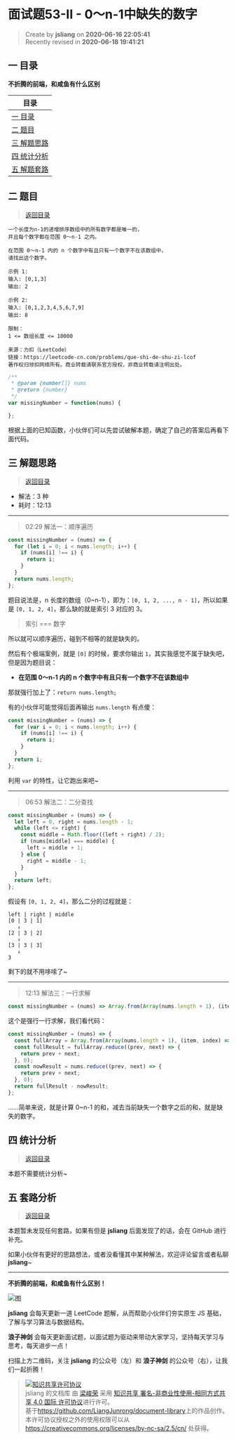 面试题53-II - 0～n-1中缺失的数字
===

> Create by **jsliang** on **2020-06-16 22:05:41**  
> Recently revised in **2020-06-18 19:41:21**  

## <a name="chapter-one" id="chapter-one"></a>一 目录

**不折腾的前端，和咸鱼有什么区别**

| 目录 |
| --- |
| [一 目录](#chapter-one) |
| <a name="catalog-chapter-two" id="catalog-chapter-two"></a>[二 题目](#chapter-two) |
| <a name="catalog-chapter-three" id="catalog-chapter-three"></a>[三 解题思路](#chapter-three) |
| <a name="catalog-chapter-four" id="catalog-chapter-four"></a>[四 统计分析](#chapter-four) |
| <a name="catalog-chapter-five" id="catalog-chapter-five"></a>[五 解题套路](#chapter-five) |

## <a name="chapter-two" id="chapter-two"></a>二 题目

> [返回目录](#chapter-one)

```
一个长度为n-1的递增排序数组中的所有数字都是唯一的，
并且每个数字都在范围 0～n-1 之内。

在范围 0～n-1 内的 n 个数字中有且只有一个数字不在该数组中，
请找出这个数字。

示例 1:
输入: [0,1,3]
输出: 2

示例 2:
输入: [0,1,2,3,4,5,6,7,9]
输出: 8

限制：
1 <= 数组长度 <= 10000

来源：力扣（LeetCode）
链接：https://leetcode-cn.com/problems/que-shi-de-shu-zi-lcof
著作权归领扣网络所有。商业转载请联系官方授权，非商业转载请注明出处。
```

```js
/**
 * @param {number[]} nums
 * @return {number}
 */
var missingNumber = function(nums) {

};
```

根据上面的已知函数，小伙伴们可以先尝试破解本题，确定了自己的答案后再看下面代码。

## <a name="chapter-three" id="chapter-three"></a>三 解题思路

> [返回目录](#chapter-one)

* 解法：3 种
* 耗时：12:13

---

> 02:29 解法一：顺序遍历

```js
const missingNumber = (nums) => {
  for (let i = 0; i < nums.length; i++) {
    if (nums[i] !== i) {
      return i;
    }
  }
  return nums.length;
};
```

题目说法是，n 长度的数组（0~n-1），即为：`[0, 1, 2, ..., n - 1]`，所以如果是 `[0, 1, 2, 4]`，那么缺的就是索引 3 对应的 3。

> 索引 === 数字

所以就可以顺序遍历，碰到不相等的就是缺失的。

然后有个极端案例，就是 `[0]` 的时候，要求你输出 `1`，其实我感觉不属于缺失吧，但是因为题目说：

* **在范围 0～n-1 内的 n 个数字中有且只有一个数字不在该数组中**

那就强行加上了：`return nums.length;`

有的小伙伴可能觉得后面再输出 `nums.length` 有点傻：

```js
const missingNumber = (nums) => {
  for (var i = 0; i < nums.length; i++) {
    if (nums[i] !== i) {
      return i;
    }
  }
  return i;
};
```

利用 `var` 的特性，让它跑出来吧~

---

> 06:53 解法二：二分查找

```js
const missingNumber = (nums) => {
  let left = 0, right = nums.length - 1;
  while (left <= right) {
    const middle = Math.floor((left + right) / 2);
    if (nums[middle] === middle) {
      left = middle + 1;
    } else {
      right = middle - 1;
    }
  }
  return left;
};
```

假设有 `[0, 1, 2, 4]`，那么二分的过程就是：

```
left | right | middle
[0 | 3 | 1]
   ↓
[2 | 3 | 2]
   ↓
[3 | 3 | 3]
   ↓
3
```

剩下的就不用哆嗦了~

---

> 12:13 解法三：一行求解

```js
const missingNumber = (nums) => Array.from(Array(nums.length + 1), (item, index) => index).reduce((prev, next) => prev + next, 0) - nums.reduce((prev, next) => prev + next, 0);
```

这个是强行一行求解，我们看代码：

```js
const missingNumber = (nums) => {
  const fullArray = Array.from(Array(nums.length + 1), (item, index) => index);
  const fullResult = fullArray.reduce((prev, next) => {
    return prev + next;
  }, 0);
  const nowResult = nums.reduce((prev, next) => {
    return prev + next;
  }, 0);
  return fullResult - nowResult;
};
```

……简单来说，就是计算 0~n-1 的和，减去当前缺失一个数字之后的和，就是缺失的数字。

## <a name="chapter-four" id="chapter-four"></a>四 统计分析

> [返回目录](#chapter-one)

本题不需要统计分析~

## <a name="chapter-five" id="chapter-five"></a>五 套路分析

> [返回目录](#chapter-one)

本题暂未发现任何套路，如果有但是 **jsliang** 后面发现了的话，会在 GitHub 进行补充。

如果小伙伴有更好的思路想法，或者没看懂其中某种解法，欢迎评论留言或者私聊 **jsliang**~

---

**不折腾的前端，和咸鱼有什么区别！**

![图](https://github.com/LiangJunrong/document-library/blob/master/public-repertory/img/z-index-small.png?raw=true)

**jsliang** 会每天更新一道 LeetCode 题解，从而帮助小伙伴们夯实原生 JS 基础，了解与学习算法与数据结构。

**浪子神剑** 会每天更新面试题，以面试题为驱动来带动大家学习，坚持每天学习与思考，每天进步一点！

扫描上方二维码，关注 **jsliang** 的公众号（左）和 **浪子神剑** 的公众号（右），让我们一起折腾！

> <a rel="license" href="http://creativecommons.org/licenses/by-nc-sa/4.0/"><img alt="知识共享许可协议" style="border-width:0" src="https://i.creativecommons.org/l/by-nc-sa/4.0/88x31.png" /></a><br /><span xmlns:dct="http://purl.org/dc/terms/" property="dct:title">jsliang 的文档库</span> 由 <a xmlns:cc="http://creativecommons.org/ns#" href="https://github.com/LiangJunrong/document-library" property="cc:attributionName" rel="cc:attributionURL">梁峻荣</a> 采用 <a rel="license" href="http://creativecommons.org/licenses/by-nc-sa/4.0/">知识共享 署名-非商业性使用-相同方式共享 4.0 国际 许可协议</a>进行许可。<br />基于<a xmlns:dct="http://purl.org/dc/terms/" href="https://github.com/LiangJunrong/document-library" rel="dct:source">https://github.com/LiangJunrong/document-library</a>上的作品创作。<br />本许可协议授权之外的使用权限可以从 <a xmlns:cc="http://creativecommons.org/ns#" href="https://creativecommons.org/licenses/by-nc-sa/2.5/cn/" rel="cc:morePermissions">https://creativecommons.org/licenses/by-nc-sa/2.5/cn/</a> 处获得。